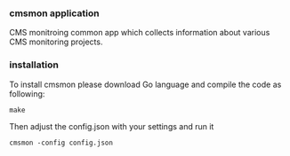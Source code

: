 ### cmsmon application
CMS monitroing common app which collects information about various CMS
monitoring projects.

### installation
To install cmsmon please download Go language and compile the code as
following:
```
make
```
Then adjust the config.json with your settings and run it
```
cmsmon -config config.json
```
